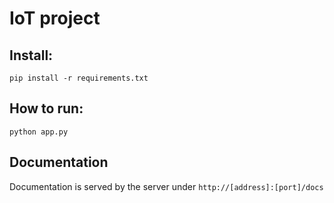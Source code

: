 # IoT project

## Install:
`pip install -r requirements.txt`
## How to run:
`python app.py`
## Documentation
Documentation is served by the server under `http://[address]:[port]/docs`
